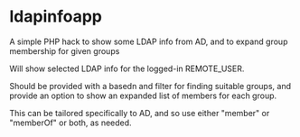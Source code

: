 # ldapinfoapp
A simple PHP hack to show some LDAP info from AD, and to expand group
membership for given groups

Will show selected LDAP info for the logged-in REMOTE_USER.

Should be provided with a basedn and filter for finding suitable groups,
and provide an option to show an expanded list of members for each group.

This can be tailored specifically to AD, and so use either "member" or
"memberOf" or both, as needed.